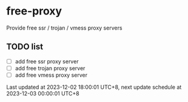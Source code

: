 
# free-proxy
Provide free ssr / trojan / vmess proxy servers


## TODO list
- [ ] add free ssr proxy server
- [ ] add free trojan proxy server
- [ ] add free vmess proxy server

Last updated at 2023-12-02 18:00:01 UTC+8, next update schedule at 2023-12-03 00:00:01 UTC+8

